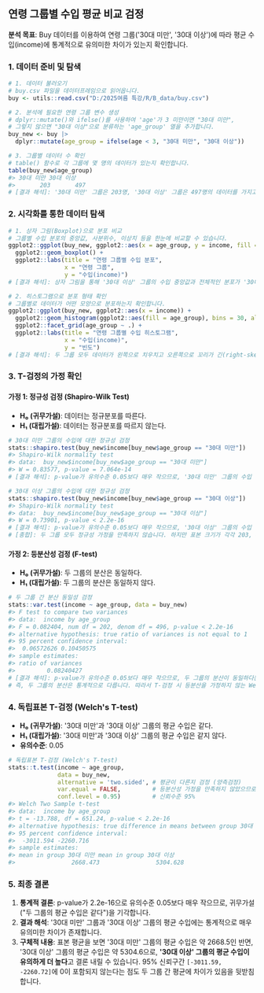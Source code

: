 ## 연령 그룹별 수입 평균 비교 검정

**분석 목표**: Buy 데이터를 이용하여 연령 그룹('30대 미만', '30대 이상')에 따라 평균 수입(income)에 통계적으로 유의미한 차이가 있는지 확인합니다.

### 1. 데이터 준비 및 탐색

```R
# 1. 데이터 불러오기
# buy.csv 파일을 데이터프레임으로 읽어옵니다.
buy <- utils::read.csv("D:/2025여름 특강/R/B_data/buy.csv")

# 2. 분석에 필요한 연령 그룹 변수 생성
# dplyr::mutate()와 ifelse()를 사용하여 'age'가 3 미만이면 "30대 미만",
# 그렇지 않으면 "30대 이상"으로 분류하는 'age_group' 열을 추가합니다.
buy_new <- buy |>
  dplyr::mutate(age_group = ifelse(age < 3, "30대 미만", "30대 이상"))

# 3. 그룹별 데이터 수 확인
# table() 함수로 각 그룹에 몇 명의 데이터가 있는지 확인합니다.
table(buy_new$age_group)
#> 30대 미만 30대 이상 
#>       203       497 
# [결과 해석]: '30대 미만' 그룹은 203명, '30대 이상' 그룹은 497명의 데이터를 가지고 있음을 확인합니다.
```

### 2. 시각화를 통한 데이터 탐색

```R
# 1. 상자 그림(Boxplot)으로 분포 비교
# 그룹별 수입 분포의 중앙값, 사분위수, 이상치 등을 한눈에 비교할 수 있습니다.
ggplot2::ggplot(buy_new, ggplot2::aes(x = age_group, y = income, fill = age_group)) +
  ggplot2::geom_boxplot() +
  ggplot2::labs(title = "연령 그룹별 수입 분포",
                x = "연령 그룹",
                y = "수입(income)")
# [결과 해석]: 상자 그림을 통해 '30대 이상' 그룹의 수입 중앙값과 전체적인 분포가 '30대 미만' 그룹보다 시각적으로 더 높게 위치하는 것을 확인할 수 있습니다.

# 2. 히스토그램으로 분포 형태 확인
# 그룹별로 데이터가 어떤 모양으로 분포하는지 확인합니다.
ggplot2::ggplot(buy_new, ggplot2::aes(x = income)) +
  ggplot2::geom_histogram(ggplot2::aes(fill = age_group), bins = 30, alpha = 0.7, position = "identity") +
  ggplot2::facet_grid(age_group ~ .) +
  ggplot2::labs(title = "연령 그룹별 수입 히스토그램",
                x = "수입(income)",
                y = "빈도")
# [결과 해석]: 두 그룹 모두 데이터가 왼쪽으로 치우치고 오른쪽으로 꼬리가 긴(right-skewed) 분포를 보입니다. 이는 정규분포 가정에 위배될 수 있음을 시사합니다.
```

### 3. T-검정의 가정 확인

#### 가정 1: 정규성 검정 (Shapiro-Wilk Test)
-   **H₀ (귀무가설)**: 데이터는 정규분포를 따른다.
-   **H₁ (대립가설)**: 데이터는 정규분포를 따르지 않는다.

```R
# 30대 미만 그룹의 수입에 대한 정규성 검정
stats::shapiro.test(buy_new$income[buy_new$age_group == "30대 미만"])
#> Shapiro-Wilk normality test
#> data:  buy_new$income[buy_new$age_group == "30대 미만"]
#> W = 0.83577, p-value = 7.064e-14
# [결과 해석]: p-value가 유의수준 0.05보다 매우 작으므로, '30대 미만' 그룹의 수입 데이터는 정규분포를 따른다는 귀무가설을 기각합니다.

# 30대 이상 그룹의 수입에 대한 정규성 검정
stats::shapiro.test(buy_new$income[buy_new$age_group == "30대 이상"])
#> Shapiro-Wilk normality test
#> data:  buy_new$income[buy_new$age_group == "30대 이상"]
#> W = 0.73901, p-value < 2.2e-16
# [결과 해석]: p-value가 유의수준 0.05보다 매우 작으므로, '30대 이상' 그룹의 수입 데이터 역시 정규분포를 따른다는 귀무가설을 기각합니다.
# [종합]: 두 그룹 모두 정규성 가정을 만족하지 않습니다. 하지만 표본 크기가 각각 203, 497로 충분히 크므로 중심극한정리에 의해 T-검정을 진행할 수 있습니다.
```

#### 가정 2: 등분산성 검정 (F-test)
-   **H₀ (귀무가설)**: 두 그룹의 분산은 동일하다.
-   **H₁ (대립가설)**: 두 그룹의 분산은 동일하지 않다.

```R
# 두 그룹 간 분산 동일성 검정
stats::var.test(income ~ age_group, data = buy_new)
#> F test to compare two variances
#> data:  income by age_group
#> F = 0.082404, num df = 202, denom df = 496, p-value < 2.2e-16
#> alternative hypothesis: true ratio of variances is not equal to 1
#> 95 percent confidence interval:
#>  0.06572626 0.10450575
#> sample estimates:
#> ratio of variances 
#>         0.08240427 
# [결과 해석]: p-value가 유의수준 0.05보다 매우 작으므로, 두 그룹의 분산이 동일하다는 귀무가설을 기각합니다. 
# 즉, 두 그룹의 분산은 통계적으로 다릅니다. 따라서 T-검정 시 등분산을 가정하지 않는 Welch's T-test를 사용해야 합니다 (var.equal = FALSE 옵션).
```

### 4. 독립표본 T-검정 (Welch's T-test)

-   **H₀ (귀무가설)**: '30대 미만'과 '30대 이상' 그룹의 평균 수입은 같다.
-   **H₁ (대립가설)**: '30대 미만'과 '30대 이상' 그룹의 평균 수입은 같지 않다.
-   **유의수준**: 0.05

```R
# 독립표본 T-검정 (Welch's T-test)
stats::t.test(income ~ age_group, 
              data = buy_new,
              alternative = 'two.sided', # 평균이 다른지 검정 (양측검정)
              var.equal = FALSE,         # 등분산성 가정을 만족하지 않았으므로 FALSE
              conf.level = 0.95)         # 신뢰수준 95%
#> Welch Two Sample t-test
#> data:  income by age_group
#> t = -13.788, df = 651.24, p-value < 2.2e-16
#> alternative hypothesis: true difference in means between group 30대 미만 and group 30대 이상 is not equal to 0
#> 95 percent confidence interval:
#>  -3011.594 -2260.716
#> sample estimates:
#> mean in group 30대 미만 mean in group 30대 이상 
#>                2668.473                5304.628 
```

### 5. 최종 결론

1.  **통계적 결론**: p-value가 2.2e-16으로 유의수준 0.05보다 매우 작으므로, 귀무가설("두 그룹의 평균 수입은 같다")을 기각합니다.
2.  **결과 해석**: '30대 미만' 그룹과 '30대 이상' 그룹의 평균 수입에는 통계적으로 매우 유의미한 차이가 존재합니다.
3.  **구체적 내용**: 표본 평균을 보면 '30대 미만' 그룹의 평균 수입은 약 2668.5인 반면, '30대 이상' 그룹의 평균 수입은 약 5304.6으로, **'30대 이상' 그룹의 평균 수입이 유의하게 더 높다**고 결론 내릴 수 있습니다. 95% 신뢰구간 `[-3011.59, -2260.72]`에 0이 포함되지 않는다는 점도 두 그룹 간 평균에 차이가 있음을 뒷받침합니다.

